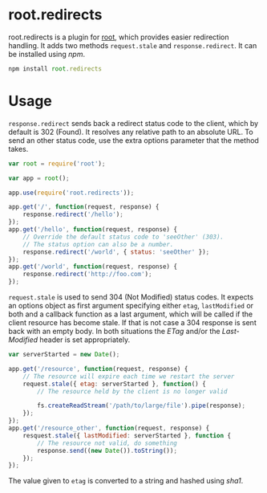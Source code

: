 # root.redirects

root.redirects is a plugin for [root][root], which provides easier redirection handling. It adds two methods `request.stale` and `response.redirect`. It can be installed using *npm*.

```javascript
npm install root.redirects
```

# Usage

`response.redirect` sends back a redirect status code to the client, which by default is 302 (Found). It resolves any relative path to an absolute URL. To send an other status code, use the extra options parameter that the method takes.

```javascript
var root = require('root');

var app = root();

app.use(require('root.redirects'));

app.get('/', function(request, response) {
	response.redirect('/hello');
});
app.get('/hello', function(request, response) {
	// Override the default status code to 'seeOther' (303).
	// The status option can also be a number.
	response.redirect('/world', { status: 'seeOther' });
});
app.get('/world', function(request, response) {
	response.redirect('http://foo.com');
});
```

`request.stale` is used to send 304 (Not Modified) status codes. It expects an options object as first argument specifying either `etag`,  `lastModified` or both and a callback function as a last argument, which will be called if the client resource has become stale. If that is not case a 304 response is sent back with an empty body. In both situations the *ETag* and/or the *Last-Modified* header is set appropriately.

```javascript
var serverStarted = new Date();

app.get('/resource', function(request, response) {
	// The resource will expire each time we restart the server
	request.stale({ etag: serverStarted }, function() {
		// The resource held by the client is no longer valid

		fs.createReadStream('/path/to/large/file').pipe(response);
	});
});
app.get('/resource_other', function(request, response) {
	resquest.stale({ lastModified: serverStarted }, function {
		// The resource not valid, do something
		response.send((new Date()).toString());
	});
});
```

The value given to `etag` is converted to a string and hashed using *sha1*.

[root]:https://github.com/mafintosh/root "root"
